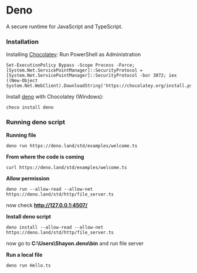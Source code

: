 # Deno

A secure runtime for JavaScript and TypeScript.

### Installation

Installing [Chocolatey](https://chocolatey.org/docs/installation): Run PowerShell as Administration 
```
Set-ExecutionPolicy Bypass -Scope Process -Force; [System.Net.ServicePointManager]::SecurityProtocol = [System.Net.ServicePointManager]::SecurityProtocol -bor 3072; iex ((New-Object System.Net.WebClient).DownloadString('https://chocolatey.org/install.ps1'))
```

Install [deno](https://deno.land/#installation) with Chocolatey (Windows):
```
choco install deno
```

### Running deno script 


**Running file**
```
deno run https://deno.land/std/examples/welcome.ts
```

**From where the code is coming**
```
curl https://deno.land/std/examples/welcome.ts
```

**Allow permission**

```
deno run --allow-read --allow-net https://deno.land/std/http/file_server.ts
```

now check __http://127.0.0.1:4507/__

**Install deno script**
```
deno install --allow-read --allow-net https://deno.land/std/http/file_server.ts
```
now go to __C:\Users\Shayon\.deno\bin__ and run file server

**Run a local file**
```
deno run Hello.ts
```





